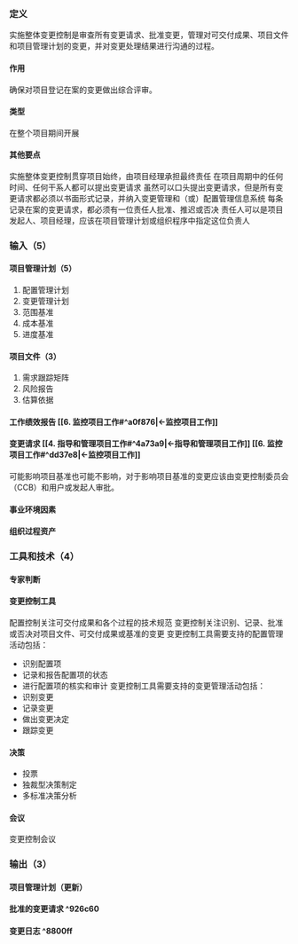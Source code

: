 ### 定义
实施整体变更控制是审查所有变更请求、批准变更，管理对可交付成果、项目文件和项目管理计划的变更，并对变更处理结果进行沟通的过程。
#### 作用
确保对项目登记在案的变更做出综合评审。
#### 类型
在整个项目期间开展
#### 其他要点
实施整体变更控制贯穿项目始终，由项目经理承担最终责任
在项目周期中的任何时间、任何干系人都可以提出变更请求
虽然可以口头提出变更请求，但是所有变更请求都必须以书面形式记录，并纳入变更管理和（或）配置管理信息系统
每条记录在案的变更请求，都必须有一位责任人批准、推迟或否决
责任人可以是项目发起人、项目经理，应该在项目管理计划或组织程序中指定这位负责人
### 输入（5）
#### 项目管理计划（5）
1. 配置管理计划
2. 变更管理计划
3. 范围基准
4. 成本基准
5. 进度基准                                                           
#### 项目文件（3）
1. 需求跟踪矩阵
2. 风险报告
3. 估算依据
#### 工作绩效报告 [[6. 监控项目工作#^a0f876|<-监控项目工作]]
#### 变更请求 [[4. 指导和管理项目工作#^4a73a9|<-指导和管理项目工作]] [[6. 监控项目工作#^dd37e8|<-监控项目工作]]
可能影响项目基准也可能不影响，对于影响项目基准的变更应该由变更控制委员会（CCB）和用户或发起人审批。
#### 事业环境因素
#### 组织过程资产
### 工具和技术（4）
#### 专家判断
#### 变更控制工具
配置控制关注可交付成果和各个过程的技术规范
变更控制关注识别、记录、批准或否决对项目文件、可交付成果或基准的变更
变更控制工具需要支持的配置管理活动包括：
- 识别配置项
- 记录和报告配置项的状态
- 进行配置项的核实和审计
变更控制工具需要支持的变更管理活动包括：
- 识别变更
- 记录变更
- 做出变更决定
- 跟踪变更
#### 决策
- 投票
- 独裁型决策制定
- 多标准决策分析
#### 会议
变更控制会议
### 输出（3）
#### 项目管理计划（更新）
#### 批准的变更请求 ^926c60
#### 变更日志 ^8800ff

